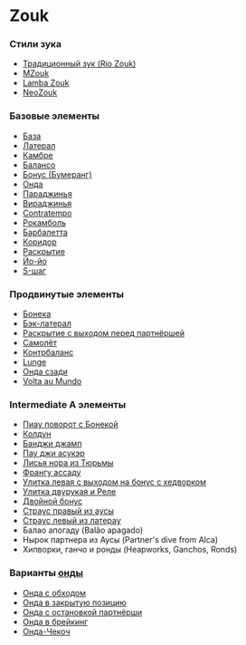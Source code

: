 <!-- TITLE: Главная -->
<!-- SUBTITLE: A quick summary of Home -->

# Zouk
### Стили зука

- [Традиционный зук (Rio Zouk)](RioZouk)
- [MZouk](MZouk)
- [Lamba Zouk](LambaZouk)
- [NeoZouk](NeoZouk)

### Базовые элементы

- [База](Basic)
- [Латерал](Lateral)
- [Камбре](Cambre)
- [Балансо](Balanso)
- [Бонус (Бумеранг)](Bonus)
- [Онда](Onda)
- [Параджинья](Paraginha)
- [Вираджинья](Viraginha)
- [Contratempo](GiroContratempo)
- [Рокамболь](Rocambole)
- [Барбалетта](Barbaletta)
- [Коридор](Corridor)
- [Раскрытие](Ribbon)
- [Йо-йо](Yo-Yo)
- [S-шаг](S-steps)

### Продвинутые элементы

- [Бонека](Boneca)
- [Бэк-латерал](BackLateral) 
- [Раскрытие с выходом перед партнёршей](RibbonWithForwardStand)
- [Самолёт](Aeroplane)
- [Контрбаланс](Counterbalance)
- [Lunge](Lunge) 
- [Онда сзади](OndaBack)
- [Volta au Mundo](VoltaAuMundo)

### Intermediate A элементы

- [Пиау поворот с Бонекой](PiaoWithBoneca)
- [Колдун](Witch)
- [Банджи джамп](BungeeJump)
- [Пау джи асукэр](PaoDeAcucar)
- [Лисья нора из Тюрьмы](FoxyBurrowFromPrison)
- [Франгу ассаду](FrangoAssado)
- [Улитка левая с выходом на бонус с хедворком](Snail)
- [Улитка двурукая и Реле](TwoHandedSnailRele)
- [Двойной бонус](DoubleBonus)
- [Страус правый из аусы](АvestruzRight)
- [Страус левый из латерау](АvestruzLeft)
- Балао апогаду (Balão apagado)
- Нырок партнера из Аусы (Partner's dive from Alca)
- Хипворки, ганчо и ронды (Heapworks, Ganchos, Ronds)

### Варианты [онды](Onda)

- [Онда с обходом](OndaAround)
- [Онда в закрытую позицию](OndaClosing)
- [Онда с остановкой партнёрши](OndaStopping)
- [Онда в брейкинг](OndaBreaking)
- [Онда-Чекоч](OndaChicote)
 